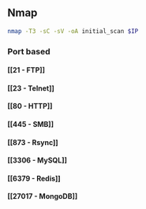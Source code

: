 ## Nmap
```bash
nmap -T3 -sC -sV -oA initial_scan $IP
```

### Port based
#### [[21 - FTP]]
#### [[23 - Telnet]]
#### [[80 - HTTP]]
#### [[445 - SMB]]
#### [[873 - Rsync]]
#### [[3306 - MySQL]]
#### [[6379 - Redis]]
#### [[27017 - MongoDB]]
